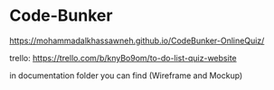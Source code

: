 # Code-Bunker

https://mohammadalkhassawneh.github.io/CodeBunker-OnlineQuiz/

trello:
https://trello.com/b/knyBo9om/to-do-list-quiz-website

in documentation folder you can find (Wireframe and Mockup)


